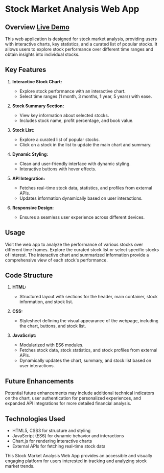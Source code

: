 # Stock Market Analysis Web App

## Overview [Live Demo](https://darling-palmier-0b28da.netlify.app/)

This web application is designed for stock market analysis, providing users with interactive charts, key statistics, and a curated list of popular stocks. It allows users to explore stock performance over different time ranges and obtain insights into individual stocks.

## Key Features

1. **Interactive Stock Chart:**
   - Explore stock performance with an interactive chart.
   - Select time ranges (1 month, 3 months, 1 year, 5 years) with ease.

2. **Stock Summary Section:**
   - View key information about selected stocks.
   - Includes stock name, profit percentage, and book value.

3. **Stock List:**
   - Explore a curated list of popular stocks.
   - Click on a stock in the list to update the main chart and summary.

4. **Dynamic Styling:**
   - Clean and user-friendly interface with dynamic styling.
   - Interactive buttons with hover effects.

5. **API Integration:**
   - Fetches real-time stock data, statistics, and profiles from external APIs.
   - Updates information dynamically based on user interactions.

6. **Responsive Design:**
   - Ensures a seamless user experience across different devices.

## Usage

Visit the web app to analyze the performance of various stocks over different time frames. Explore the curated stock list or select specific stocks of interest. The interactive chart and summarized information provide a comprehensive view of each stock's performance.

## Code Structure

1. **HTML:**
   - Structured layout with sections for the header, main container, stock information, and stock list.

2. **CSS:**
   - Stylesheet defining the visual appearance of the webpage, including the chart, buttons, and stock list.

3. **JavaScript:**
   - Modularized with ES6 modules.
   - Fetches stock data, stock statistics, and stock profiles from external APIs.
   - Dynamically updates the chart, summary, and stock list based on user interactions.

## Future Enhancements

Potential future enhancements may include additional technical indicators on the chart, user authentication for personalized experiences, and expanded API integrations for more detailed financial analysis.

## Technologies Used

- HTML5, CSS3 for structure and styling
- JavaScript (ES6) for dynamic behavior and interactions
- Chart.js for rendering interactive charts
- External APIs for fetching real-time stock data

This Stock Market Analysis Web App provides an accessible and visually engaging platform for users interested in tracking and analyzing stock market trends.
